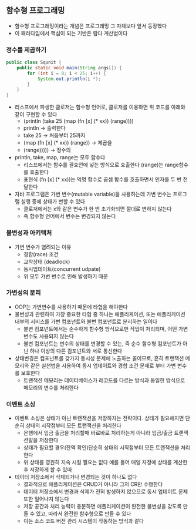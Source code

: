 ## 함수형 프로그래밍

- 함수형 프로그래밍이라는 개념은 프로그래밍 그 자체보다 앞서 등장했다
- 이 패러다임에서 핵심이 되는 기반은 람다 계산법이다

### 정수를 제곱하기

```java
public class Squnit {
    public static void main(String args[]) {
        for (int i = 0; i < 25; i++) {
            System.out.println(i *);
        }
    }
}

```

- 리스프에서 파생한 클로저는 함수형 언어로, 클로저를 이용하면 위 코드를 아래와 같이 구현할 수 있다
    - (println (take 25 (map (fn [x] (* xx)) (range))))
    - println &rarr; 출력한다
    - take 25 &rarr; 처음부터 25까지
    - (map (fn [x] (* xx)) (range)) &rarr; 제곱을
    - (range))))) &rarr; 정수의
- println, take, map, range는 모두 함수다
    - 리스프에서는 함수를 괄호안에 넣는 방식으로 호출한다 (range)는 range함수를 호출한다
    - 표현식 (fn [x] (* xx))는 익명 함수로 곱셈 함수를 호출하면서 인자를 두 번 전달한다
- 자바 프로그램은 가변 변수(mutable variable)을 사용하는데 가변 변수는 프로그램 실행 중에 상태가 변할 수 있다
    - 클로저에서는 x와 같은 변수가 한 번 초기화되면 절대로 변하지 않는다
    - 즉 함수형 언어에서 변수는 변경되지 않는다

### 불변성과 아키텍처

- 가변 변수가 염려되는 이유
    - 경합(race) 조건
    - 교착상태 (deadlock)
    - 동시업데이트(concurrent udpate)
    - 위 모두 가변 변수로 인해 발생하기 때문

### 가변성의 분리

- OOP는 가변변수를 사용하기 때문에 타협을 해야한다
- 불변성과 관련하여 가장 중요한 타협 중 하나는 애플리케이션, 또는 애플리케이션 내부의 서비스를 가변 컴포넌트와 불변 컴포넌트로 분리하는 일이다
    - 불변 컴포넌트에서는 순수하게 함수형 방식으로만 작업이 처리되며, 어떤 가변 변수도 사용되지 않는다
    - 불변 컴포넌트는 변수의 상태를 변경할 수 있는, 즉 순수 함수형 컴포넌트가 아닌 하나 이상의 다른 컴포넌트와 서로 통신한다
- 상태변경은 컴포넌트를 갖가지 동시성 문제에 노출하는 꼴이므로, 흔히 트랜잭션 메모리와 같은 실천법을 사용하여 동시 업데이트와 경합 조건 문제로 부터 가변 변수를 보호한다
    - 트랜잭션 메모리는 데이터베이스가 레코드를 다르는 방식과 동일한 방식으로 메모리의 변수를 처리한다

### 이벤트 소싱

- 이벤트 소싱은 상태가 아닌 트랜잭션을 저장하자는 전략이다. 상태가 필요해지면 단순히 상태의 시작점부터 모든 트랜잭션을 처리한다
    - 은행에서 입금 출금을 처리할때 바로바로 처리하는게 아니라 입금/출금 트랜잭션말을 저장한다
    - 상태가 필요할 경우(잔액 확인)단순히 상태의 시작점부터 모든 트랜잭션을 처리한다
    - 위 상태를 영원히 지속 시킬 필요는 없다 예를 들어 매일 자정에 상태를 계산한 후 저장하게 할 수 있따
- 데이터 저장소에서 삭제되거나 변경되는 것이 하나도 없다
    - 결과적으로 애플리케이션은 CRUD가 아니라 그저 CR만 수행한다
    - 데이터 저장소에서 변경과 삭제가 전혀 발생하지 않으므로 동시 업데이트 문제 또한 일어나지 않는다
    - 저장 공간과 처리 능력이 충분하면 애플리케이션이 완전한 불변성을 갖도록 만들 수 있고, 따라서 완전한 함수형으로 만들 수 있다
    - 이는 소스 코드 버전 관리 시스템이 작동하는 방식과 같다 